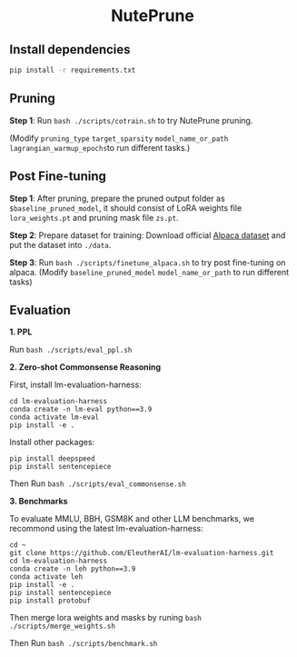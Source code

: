 <h1 align="center"> 
<p> NutePrune </p>
</h1>

## Install dependencies
```bash
pip install -r requirements.txt
```

## Pruning

**Step 1**: Run ``bash ./scripts/cotrain.sh`` to try NutePrune pruning.

(Modify ``pruning_type`` ``target_sparsity`` ``model_name_or_path`` ``lagrangian_warmup_epochs``to run different tasks.)

## Post Fine-tuning

**Step 1**: After pruning, prepare the pruned output folder as ``$baseline_pruned_model``, it should consist of LoRA weights file ``lora_weights.pt`` and pruning mask file ``zs.pt``.

**Step 2**: Prepare dataset for training: Download official [Alpaca dataset](https://raw.githubusercontent.com/tatsu-lab/stanford_alpaca/main/alpaca_data.json) and put the dataset into ``./data``.

**Step 3**: Run ``bash ./scripts/finetune_alpaca.sh`` to try post fine-tuning on alpaca. (Modify ``baseline_pruned_model`` ``model_name_or_path`` to run different tasks)

## Evaluation

**1. PPL**

Run ``bash ./scripts/eval_ppl.sh``

**2. Zero-shot Commonsense Reasoning**

First, install lm-evaluation-harness:
```
cd lm-evaluation-harness
conda create -n lm-eval python==3.9
conda activate lm-eval
pip install -e .
```
Install other packages:
```
pip install deepspeed
pip install sentencepiece
```
Then Run ``bash ./scripts/eval_commonsense.sh``

**3. Benchmarks**

To evaluate MMLU, BBH, GSM8K and other LLM benchmarks, we recommond using the latest lm-evaluation-harness:
```
cd ~
git clone https://github.com/EleutherAI/lm-evaluation-harness.git
cd lm-evaluation-harness
conda create -n leh python==3.9
conda activate leh
pip install -e .
pip install sentencepiece
pip install protobuf
```

Then merge lora weights and masks by runing ``bash ./scripts/merge_weights.sh``

Then Run ``bash ./scripts/benchmark.sh``
